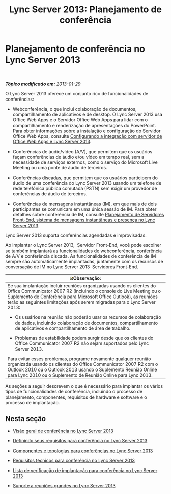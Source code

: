 ﻿---
title: 'Lync Server 2013: Planejamento de conferência'
TOCTitle: Planejamento de conferência
ms:assetid: 983a272a-e1b3-4d70-8f84-836b092fe526
ms:mtpsurl: https://technet.microsoft.com/pt-br/library/Gg398781(v=OCS.15)
ms:contentKeyID: 49307547
ms.date: 05/19/2016
mtps_version: v=OCS.15
ms.translationtype: HT
---

# Planejamento de conferência no Lync Server 2013

 

_**Tópico modificado em:** 2013-01-29_

O Lync Server 2013 oferece um conjunto rico de funcionalidades de conferências:

  - Webconferência, o que inclui colaboração de documentos, compartilhamento de aplicativos e de desktop. O Lync Server 2013 usa Office Web Apps e o Servidor Office Web Apps para lidar com o compartilhamento e renderização de apresentações do PowerPoint. Para obter informações sobre a instalação e configuração do Servidor Office Web Apps, consulte [Configurando a integração com servidor de Office Web Apps e Lync Server 2013](lync-server-2013-enabling-office-web-apps-server-and-lync-server-2013.md).

  - Conferências de áudio/vídeo (A/V), que permitem que os usuários façam conferências de áudio e/ou vídeo em tempo real, sem a necessidade de serviços externos, como o serviço do Microsoft Live Meeting ou uma ponte de áudio de terceiros.

  - Conferências discadas, que permitem que os usuários participem do áudio de uma conferência do Lync Server 2013 usando um telefone de rede telefônica pública comutada (PSTN) sem exigir um provedor de conferências de áudio de terceiros.

  - Conferências de mensagens instantâneas (IM), em que mais de dois participantes se comunicam em uma única sessão de IM. Para obter detalhes sobre conferência de IM, consulte [Planejamento de Servidores Front-End, sistema de mensagens instantâneas e presença no Lync Server 2013](lync-server-2013-planning-for-front-end-servers-instant-messaging-and-presence.md).

Lync Server 2013 suporta conferências agendadas e improvisadas.

Ao implantar o Lync Server 2013,  Servidor Front-End, você pode escolher se também implantará as funcionalidades de webconferência, conferência de A/V e conferência discada. As funcionalidades de conferência de IM sempre são automaticamente implantadas, juntamente com os recursos de conversação de IM no Lync Server 2013  Servidores Front-End.

<table>
<colgroup>
<col style="width: 100%" />
</colgroup>
<thead>
<tr class="header">
<th><img src="images/Gg425756.note(OCS.15).gif" title="note" alt="note" />Observação:</th>
</tr>
</thead>
<tbody>
<tr class="odd">
<td>Se sua implantação incluir reuniões organizadas usando os clientes do Office Communicator 2007 R2 (incluindo o console do Live Meeting ou o Suplemento de Conferência para Microsoft Office Outlook), as reuniões terão as seguintes limitações após serem migradas para o Lync Server 2013:
<ul>
<li><p>Os usuários na reunião não poderão usar os recursos de colaboração de dados, incluindo colaboração de documentos, compartilhamento de aplicativos e compartilhamento de área de trabalho.</p></li>
<li><p>Problemas de estabilidade podem surgir desde que os clientes do Office Communicator 2007 R2 não sejam suportados pelo Lync Server 2013.</p></li>
</ul>
Para evitar esses problemas, programe novamente qualquer reunião organizada usando os clientes do Office Communicator 2007 R2 com o Outlook 2010 ou o Outlook 2013 usando o Suplemento Reunião Online para Lync 2010 ou o Suplemento de Reunião Online para Lync 2013.</td>
</tr>
</tbody>
</table>


As seções a seguir descrevem o que é necessário para implantar os vários tipos de funcionalidades de conferência, incluindo o processo de planejamento, componentes, requisitos de hardware e software e o processo de implantação.

## Nesta seção

  - [Visão geral de conferência no Lync Server 2013](lync-server-2013-overview-of-conferencing.md)

  - [Definindo seus requisitos para conferência no Lync Server 2013](lync-server-2013-defining-your-requirements-for-conferencing.md)

  - [Componentes e topologias para conferências no Lync Server 2013](lync-server-2013-components-and-topologies-for-conferencing.md)

  - [Requisitos técnicos para conferência no Lync Server 2013](lync-server-2013-technical-requirements-for-conferencing.md)

  - [Lista de verificação de implantação para conferência no Lync Server 2013](lync-server-2013-deployment-checklist-for-conferencing.md)

  - [Suporte a reuniões grandes no Lync Server 2013](lync-server-2013-support-for-large-meetings.md)

